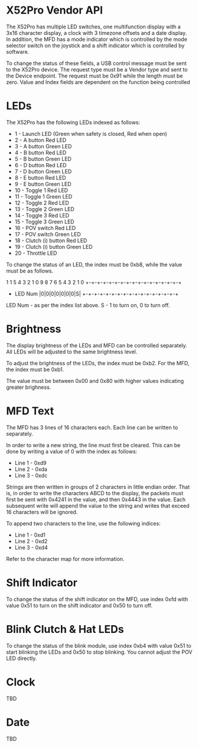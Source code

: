 X52Pro Vendor API
=================

The X52Pro has multiple LED switches, one multifunction display with
a 3x16 character display, a clock with 3 timezone offsets and a date
display. In addition, the MFD has a mode indicator which is controlled
by the mode selector switch on the joystick and a shift indicator
which is controlled by software.

To change the status of these fields, a USB control message must be
sent to the X52Pro device. The request type must be a Vendor type
and sent to the Device endpoint. The request must be 0x91 while the
length must be zero. Value and Index fields are dependent on the
function being controlled

LEDs
====
The X52Pro has the following LEDs indexed as follows:

* 1 - Launch LED (Green when safety is closed, Red when open)
* 2 - A button Red LED
* 3 - A button Green LED
* 4 - B button Red LED
* 5 - B button Green LED
* 6 - D button Red LED
* 7 - D button Green LED
* 8 - E button Red LED
* 9 - E button Green LED
* 10 - Toggle 1 Red LED
* 11 - Toggle 1 Green LED
* 12 - Toggle 2 Red LED
* 13 - Toggle 2 Green LED
* 14 - Toggle 3 Red LED
* 15 - Toggle 3 Green LED
* 16 - POV switch Red LED
* 17 - POV switch Green LED
* 18 - Clutch (i) button Red LED
* 19 - Clutch (i) button Green LED
* 20 - Throttle LED

To change the status of an LED, the index must be 0xb8, while
the value must be as follows.

 1         1
 5 4 3 2 1 0 9 8 7 6 5 4 3 2 1 0
+-+-+-+-+-+-+-+-+-+-+-+-+-+-+-+-+
+ LED Num       |0|0|0|0|0|0|0|S|
+-+-+-+-+-+-+-+-+-+-+-+-+-+-+-+-+

LED Num - as per the index list above.
S - 1 to turn on, 0 to turn off.

Brightness
==========
The display brightness of the LEDs and MFD can be controlled
separately. All LEDs will be adjusted to the same brightness
level.

To adjust the brightness of the LEDs, the index must be 0xb2.
For the MFD, the index must be 0xb1.

The value must be between 0x00 and 0x80 with higher values indicating
greater brighness.

MFD Text
========
The MFD has 3 lines of 16 characters each. Each line can be written
to separately.

In order to write a new string, the line must first be cleared.
This can be done by writing a value of 0 with the index as follows:

* Line 1 - 0xd9
* Line 2 - 0xda
* Line 3 - 0xdc

Strings are then written in groups of 2 characters in little endian
order. That is, in order to write the characters ABCD to the display,
the packets must first be sent with 0x4241 in the value, and then 0x4443
in the value. Each subsequent write will append the value to the string
and writes that exceed 16 characters will be ignored.

To append two characters to the line, use the following indices:

* Line 1 - 0xd1
* Line 2 - 0xd2
* Line 3 - 0xd4

Refer to the character map for more information.

Shift Indicator
===============

To change the status of the shift indicator on the MFD, use index 0xfd
with value 0x51 to turn on the shift indicator and 0x50 to turn off.

Blink Clutch & Hat LEDs
=======================

To change the status of the blink module, use index 0xb4 with value
0x51 to start blinking the LEDs and 0x50 to stop blinking. You cannot
adjust the POV LED directly.

Clock
=====

TBD

Date
====
TBD
